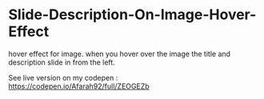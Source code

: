 # Slide-Description-On-Image-Hover-Effect
hover effect for image. when you hover over the image the title and description slide in from the left.

See live version on my codepen : https://codepen.io/Afarah92/full/ZEOGEZb
